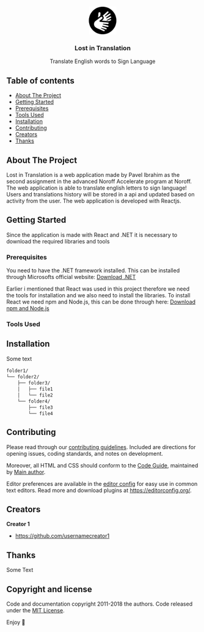 <p align="center">
  <a href="https://example.com/">
    <img src="SignLanguageLogo.png" alt="Logo" width=72 height=72>
  </a>

  <h3 align="center">Lost in Translation</h3>

  <p align="center">
    Translate English words to Sign Language
  </p>
</p>


## Table of contents

- [About The Project](#about-the-project)
- [Getting Started](#getting-started)
- [Prerequisites](#prerequisites)
- [Tools Used](#tools-used)
- [Installation](#installation)
- [Contributing](#contributing)
- [Creators](#creators)
- [Thanks](#thanks)

## About The Project

Lost in Translation is a web application made by Pavel Ibrahim as the second assignment in the advanced Noroff Accelerate program at Noroff. The web application is able to translate english letters to sign language! Users and translations history will be stored in a api and updated based on activity from the user. The web application is developed with Reactjs. 

## Getting Started

Since the application is made with React and .NET it is necessary to download the required libraries and tools

### Prerequisites

You need to have the .NET framework installed. This can be installed through Microsofts official website: [Download .NET](https://dotnet.microsoft.com/en-us/)

Earlier i mentioned that React was used in this project therefore we need the tools for installation and we also need to install the libraries. 
To install React we need npm and Node.js, this can be done through here: [Download npm and Node.js](https://docs.npmjs.com/downloading-and-installing-node-js-and-npm)

### Tools Used

## Installation

Some text

```text
folder1/
└── folder2/
    ├── folder3/
    │   ├── file1
    │   └── file2
    └── folder4/
        ├── file3
        └── file4
```

## Contributing

Please read through our [contributing guidelines](https://reponame/blob/master/CONTRIBUTING.md). Included are directions for opening issues, coding standards, and notes on development.

Moreover, all HTML and CSS should conform to the [Code Guide](https://github.com/mdo/code-guide), maintained by [Main author](https://github.com/usernamemainauthor).

Editor preferences are available in the [editor config](https://reponame/blob/master/.editorconfig) for easy use in common text editors. Read more and download plugins at <https://editorconfig.org/>.

## Creators

**Creator 1**

- <https://github.com/usernamecreator1>

## Thanks

Some Text

## Copyright and license

Code and documentation copyright 2011-2018 the authors. Code released under the [MIT License](https://reponame/blob/master/LICENSE).

Enjoy :metal:

